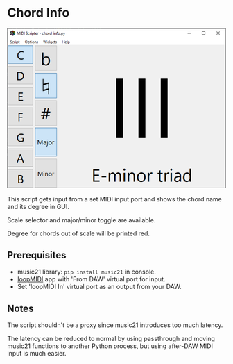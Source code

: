 # Chord Info

![](/examples/chord_info/screenshot.png)

This script gets input from a set MIDI input port 
and shows the chord name and its degree in GUI. 

Scale selector and major/minor toggle are available.

Degree for chords out of scale will be printed red.

## Prerequisites
- music21 library: `pip install music21` in console.
- [loopMIDI](https://www.tobias-erichsen.de/software/loopmidi.html) app with 'From DAW' virtual port for input.
- Set 'loopMIDI In' virtual port as an output from your DAW.

## Notes
The script shouldn't be a proxy since music21 introduces too much latency. 

The latency can be reduced to normal by using passthrough 
and moving music21 functions to another Python process, 
but using after-DAW MIDI input is much easier. 

